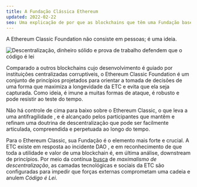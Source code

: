 ```yaml
---
title: A Fundação Clássica Ethereum
updated: 2022-02-22
seo: Uma explicação de por que as blockchains que têm uma Fundação baseada em ideias e princípios são muito mais poderosas do que aquelas feitas de pessoas.
---
```


A Ethereum Classic Foundation não consiste em pessoas; é uma ideia.

![Descentralização, dinheiro sólido e prova de trabalho defendem que o código é lei](../../../src/images/foundation.png)

Comparado a outros blockchains cujo desenvolvimento é guiado por instituições centralizadas corruptíveis, o Ethereum Classic Foundation é um conjunto de princípios projetados para orientar a tomada de decisões de uma forma que maximiza a longevidade da ETC e evita que ela seja capturada. Como ideia, é imune a muitas formas de ataque, é robusto e pode resistir ao teste do tempo.

Não há controle de cima para baixo sobre o Ethereum Classic, o que leva a uma antifragilidade [](https://en.wikipedia.org/wiki/Antifragility), e é alcançado pelos participantes que mantêm e refinam uma doutrina de descentralização que pode ser facilmente articulada, compreendida e perpetuada ao longo do tempo.

Para o Ethereum Classic, sua Fundação é o elemento mais forte e crucial. A ETC existe em resposta ao incidente DAO [](/why-classic/genesis), e em reconhecimento de que toda a utilidade e valor de uma blockchain é, em última análise, downstream de princípios. Por meio da contínua [busca](/why-classic/decentralism) de _maximalismo de descentralização_, as camadas tecnológicas e sociais da ETC são configuradas para impedir que forças externas comprometam uma cadeia e anulem _Código é Lei_.
